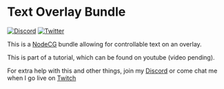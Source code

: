 # Text Overlay Bundle

[![Discord](https://img.shields.io/discord/664997567897010187?logo=discord)](https://tbsliver.me/discord)
[![Twitter](https://img.shields.io/twitter/follow/TBSliver)](https://twitter.com/TBSliver)

This is a [NodeCG](http://github.com/nodecg/nodecg) bundle allowing for controllable text on an overlay.

This is part of a tutorial, which can be found on youtube (video pending).

For extra help with this and other things, join my [Discord](https://tbsliver.me/discord)
or come chat me when I go live on [Twitch](https://twitch.tv/tbsliver)

